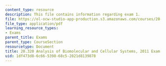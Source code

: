 ```yaml
---
content_type: resource
description: This file contains information regarding exam 1.
file: https://ol-ocw-studio-app-production.s3.amazonaws.com/courses/20-320-analysis-of-biomolecular-and-cellular-systems-fall-2012/1df473d86c66539868c52821d8139878_MIT20_320F12_2011Exam1_Sol.pdf
file_type: application/pdf
learning_resource_types:
- Exams
parent_title: Exams
parent_type: CourseSection
resourcetype: Document
title: 20.320 Analysis of Biomolecular and Cellular Systems, 2011 Exam 1
uid: 1df473d8-6c66-5398-68c5-2821d8139878
---
```

